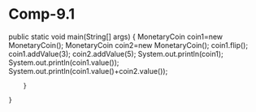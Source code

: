 # Comp-9.1

public static void main(String[] args) {
        MonetaryCoin coin1=new MonetaryCoin();
	        MonetaryCoin coin2=new MonetaryCoin();
	        coin1.flip();
	        coin1.addValue(3);
	        coin2.addValue(5);
	        System.out.println(coin1);
	        System.out.println(coin1.value());
	        System.out.println(coin1.value()+coin2.value());

	    }
	    
	}
